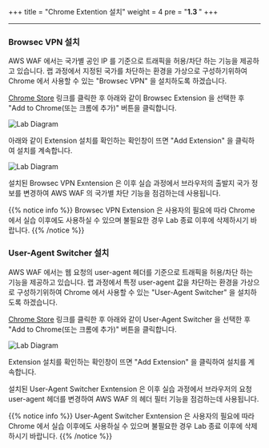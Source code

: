 +++
title = "Chrome Extention 설치"
weight = 4
pre = "<b>1.3 </b>"
+++

* * *

### Browsec VPN 설치

AWS WAF 에서는 국가별 공인 IP 를 기준으로 트래픽을 허용/차단 하는 기능을 제공하고 있습니다. 랩 과정에서 지정된 국가를 차단하는 환경을 가상으로 구성하기위하여 Chrome 에서 사용할 수 있는 "Browsec VPN" 을 설치하도록 하겠습니다.

[Chrome Store](https://chrome.google.com/webstore/search/browsec) 링크를 클릭한 후 아래와 같이 Browsec Extension 을 선택한 후 "Add to Chrome(또는 크롬에 추가)" 버튼을 클릭합니다.

![Lab Diagram](/images/chrome_extension.png)

아래와 같이 Extension 설치를 확인하는 확인창이 뜨면 "Add Extension" 을 클릭하여 설치를 계속합니다.

![Lab Diagram](/images/chrome_extension1.png)

설치된 Browsec VPN Exntension 은 이후 실습 과정에서 브라우저의 출발지 국가 정보를 변경하여 AWS WAF 의 국가별 차단 기능을 점검하는데 사용됩니다.

{{% notice info %}}
 Browsec VPN Extension 은 사용자의 필요에 따라 Chrome 에서 실습 이후에도 사용하실 수 있으며 불필요한 경우 Lab 종료 이후에 삭제하시기 바랍니다.
{{% /notice %}}


### User-Agent Switcher 설치

AWS WAF 에서는 웹 요청의 user-agent 헤더를 기준으로 트래픽을 허용/차단 하는 기능을 제공하고 있습니다. 랩 과정에서 특정 user-agent 값을 차단하는 환경을 가상으로 구성하기위하여 Chrome 에서 사용할 수 있는 "User-Agent Switcher" 을 설치하도록 하겠습니다.

[Chrome Store](https://chrome.google.com/webstore/search/browsec) 링크를 클릭한 후 아래와 같이 User-Agent Switcher 을 선택한 후 "Add to Chrome(또는 크롬에 추가)" 버튼을 클릭합니다.

![Lab Diagram](/images/chrome_extension2.png)

Extension 설치를 확인하는 확인창이 뜨면 "Add Extension" 을 클릭하여 설치를 계속합니다.

설치된 User-Agent Switcher Exntension 은 이후 실습 과정에서 브라우저의 요청 user-agent 헤더를 변경하여 AWS WAF 의 헤더 필터 기능을 점검하는데 사용됩니다.

{{% notice info %}}
 User-Agent Switcher Exntension 은 사용자의 필요에 따라 Chrome 에서 실습 이후에도 사용하실 수 있으며 불필요한 경우 Lab 종료 이후에 삭제하시기 바랍니다.
{{% /notice %}}